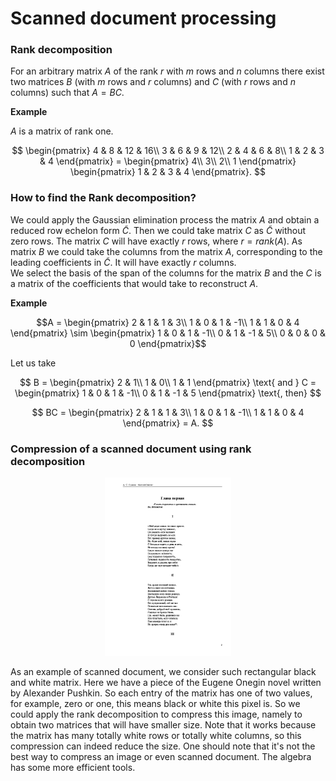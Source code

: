 # Scanned document processing

### Rank decomposition

For an arbitrary matrix $A$ of the rank $r$ with $m$ rows and $n$ columns there exist two matrices $B$ (with $m$ rows and $r$ columns) and $C$ (with $r$ rows and $n$ columns) such that $A=BC$.

**Example**

$A$ is a matrix of rank one.

$$
\begin{pmatrix}
4 & 8 & 12 & 16\\
3 & 6 & 9 & 12\\
2 & 4 & 6 & 8\\
1 & 2 & 3 & 4
\end{pmatrix} =
\begin{pmatrix}
4\\
3\\
2\\
1
\end{pmatrix}
\begin{pmatrix}
1 & 2 & 3 & 4
\end{pmatrix}.
$$

### How to find the Rank decomposition?

We could apply the Gaussian elimination process the matrix $A$ and obtain a reduced row echelon form $\tilde C$. Then we could take matrix $C$ as $\tilde C$ without zero rows. The matrix $C$ will have exactly $r$ rows, where $r=rank(A)$. As matrix $B$ we could take the columns from the matrix $A$, corresponding to the leading coefficients in $\tilde C$. It will have exactly $r$ columns.<br>
We select the basis of the span of the columns for the matrix $B$ and the $C$ is a matrix of the coefficients that would take to reconstruct $A$.

**Example**

$$A =
\begin{pmatrix}
2 & 1 & 1 & 3\\
1 & 0 & 1 & -1\\
1 & 1 & 0 & 4
\end{pmatrix}
\sim
\begin{pmatrix}
1 & 0 & 1 & -1\\
0 & 1 & -1 & 5\\
0 & 0 & 0 & 0
\end{pmatrix}$$

Let us take

$$
B =
\begin{pmatrix}
2 & 1\\
1 & 0\\
1 & 1
\end{pmatrix}
\text{ and }
C =
\begin{pmatrix}
1 & 0 & 1 & -1\\
0 & 1 & -1 & 5
\end{pmatrix}
\text{, then}
$$

$$
BC = 
\begin{pmatrix}
2 & 1 & 1 & 3\\
1 & 0 & 1 & -1\\
1 & 1 & 0 & 4
\end{pmatrix}
= A.
$$

### Compression of a scanned document using rank decomposition

<p align="center">
<img src="https://github.com/Beorhthelm/scanned_document_processing/blob/70ca8b54670de865495e435606fe076945cb5d7b/pic/Alexander_Pushkin_Eugene_Onegin1.png?raw=true" alt="Sample" width="40%">
</p>

As an example of scanned document, we consider such rectangular black and white matrix. Here we have a piece of the Eugene Onegin novel written by Alexander Pushkin. So each entry of the matrix has one of two values, for example, zero or one, this means black or white this pixel is. So we could apply the rank decomposition to compress this image, namely to obtain two matrices that will have smaller size. Note that it works because the matrix has many totally white rows or totally white columns, so this compression can indeed reduce the size. One should note that it's not the best way to compress an image or even scanned document. The algebra has some more efficient tools.
